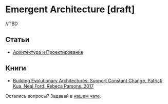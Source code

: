 # Emergent Architecture [draft]

//TBD

## Статьи

- [Архитектура и Проектирование](https://less.works/ru/less/technical-excellence/architecture-design)

## Книги

- [Building Evolutionary Architectures: Support Constant Change, Patrick Kua, Neal Ford, Rebeca Parsons, 2017](https://www.amazon.com/Building-Evolutionary-Architectures-Support-Constant/dp/1491986360)

Остались вопросы? Задавай в [нашем чате](https://t.me/technicalexcellenceru).
